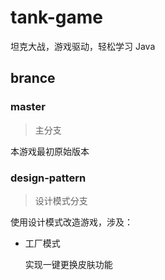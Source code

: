# tank-game

坦克大战，游戏驱动，轻松学习 Java

## brance

### master

> 主分支

本游戏最初原始版本

### design-pattern

> 设计模式分支

使用设计模式改造游戏，涉及：

- 工厂模式

  实现一键更换皮肤功能
